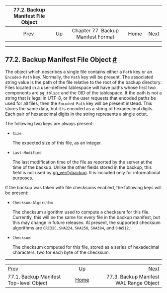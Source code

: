 <!--?xml version="1.0" encoding="UTF-8" standalone="no"?-->

|                        77.2. Backup Manifest File Object                        |                                                                        |                                    |                                                       |                                                                                   |
| :-----------------------------------------------------------------------------: | :--------------------------------------------------------------------- | :--------------------------------: | ----------------------------------------------------: | --------------------------------------------------------------------------------: |
| [Prev](backup-manifest-toplevel.html "77.1. Backup Manifest Top-level Object")  | [Up](backup-manifest-format.html "Chapter 77. Backup Manifest Format") | Chapter 77. Backup Manifest Format | [Home](index.html "PostgreSQL 17devel Documentation") |  [Next](backup-manifest-wal-ranges.html "77.3. Backup Manifest WAL Range Object") |

***

## 77.2. Backup Manifest File Object [#](#BACKUP-MANIFEST-FILES)

The object which describes a single file contains either a `Path` key or an `Encoded-Path` key. Normally, the `Path` key will be present. The associated string value is the path of the file relative to the root of the backup directory. Files located in a user-defined tablespace will have paths whose first two components are `pg_tblspc` and the OID of the tablespace. If the path is not a string that is legal in UTF-8, or if the user requests that encoded paths be used for all files, then the `Encoded-Path` key will be present instead. This stores the same data, but it is encoded as a string of hexadecimal digits. Each pair of hexadecimal digits in the string represents a single octet.

The following two keys are always present:

*   `Size`

    The expected size of this file, as an integer.

*   `Last-Modified`

    The last modification time of the file as reported by the server at the time of the backup. Unlike the other fields stored in the backup, this field is not used by [pg\_verifybackup](app-pgverifybackup.html "pg_verifybackup"). It is included only for informational purposes.

If the backup was taken with file checksums enabled, the following keys will be present:

*   `Checksum-Algorithm`

    The checksum algorithm used to compute a checksum for this file. Currently, this will be the same for every file in the backup manifest, but this may change in future releases. At present, the supported checksum algorithms are `CRC32C`, `SHA224`, `SHA256`, `SHA384`, and `SHA512`.

*   `Checksum`

    The checksum computed for this file, stored as a series of hexadecimal characters, two for each byte of the checksum.

***

|                                                                                 |                                                                        |                                                                                   |
| :------------------------------------------------------------------------------ | :--------------------------------------------------------------------: | --------------------------------------------------------------------------------: |
| [Prev](backup-manifest-toplevel.html "77.1. Backup Manifest Top-level Object")  | [Up](backup-manifest-format.html "Chapter 77. Backup Manifest Format") |  [Next](backup-manifest-wal-ranges.html "77.3. Backup Manifest WAL Range Object") |
| 77.1. Backup Manifest Top-level Object                                          |          [Home](index.html "PostgreSQL 17devel Documentation")         |                                            77.3. Backup Manifest WAL Range Object |
